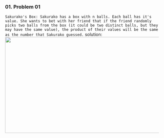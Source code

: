 ### 01. Problem 01
```Sakurako's Box: Sakurako has a box with n balls. Each ball has it's value. She wants to bet with her friend that if the friend randomly picks two balls from the box (it could be two distinct balls, but they may have the same value), the product of their values will be the same as the number that Sakurako guessed.```
solution:
<img src = "https://github.com/Rabbi-hasan0/Math-types-problems/blob/main/1.%20Probablity%20Type/img/expected_value1.png" width = "560" height = "315">


